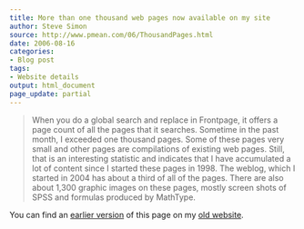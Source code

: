 ```yaml
---
title: More than one thousand web pages now available on my site
author: Steve Simon
source: http://www.pmean.com/06/ThousandPages.html
date: 2006-08-16
categories:
- Blog post
tags:
- Website details
output: html_document
page_update: partial
---
```


> When you do a global search and replace in Frontpage, it offers a page
> count of all the pages that it searches. Sometime in the past month, I
> exceeded one thousand pages. Some of these pages very small and other
> pages are compilations of existing web pages. Still, that is an
> interesting statistic and indicates that I have accumulated a lot of
> content since I started these pages in 1998. The weblog, which I
> started in 2004 has about a third of all of the pages. There are also
> about 1,300 graphic images on these pages, mostly screen shots of SPSS
> and formulas produced by MathType.

You can find an [earlier version][sim1] of this page on my [old website][sim2].

[sim1]: http://www.pmean.com/06/ThousandPages.html
[sim2]: http://www.pmean.com
